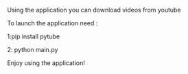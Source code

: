 Using the application you can download videos from youtube

To launch the application need :

1:pip install pytube

2: python main.py

Enjoy using the application!


